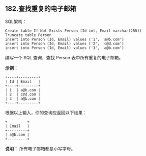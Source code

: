 ## 182.查找重复的电子邮箱

SQL架构：

    Create table If Not Exists Person (Id int, Email varchar(255))
    Truncate table Person
    insert into Person (Id, Email) values ('1', 'a@b.com')
    insert into Person (Id, Email) values ('2', 'c@d.com')
    insert into Person (Id, Email) values ('3', 'a@b.com')

编写一个 SQL 查询，查找 Person 表中所有重复的电子邮箱。

**示例：**

    +----+---------+
    | Id | Email   |
    +----+---------+
    | 1  | a@b.com |
    | 2  | c@d.com |
    | 3  | a@b.com |
    +----+---------+
根据以上输入，你的查询应返回以下结果：

    +---------+
    | Email   |
    +---------+
    | a@b.com |
    +---------+
**说明：** 所有电子邮箱都是小写字母。
